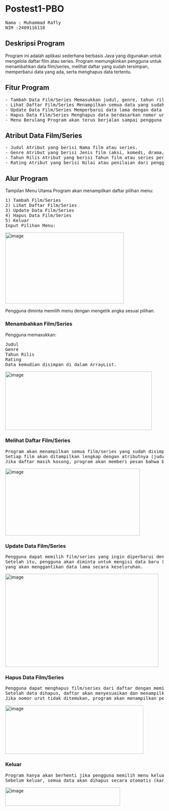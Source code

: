 # Postest1-PBO
<pre>Nama : Muhammad Rafly
NIM :2409116118</pre>

## Deskripsi Program

Program ini adalah aplikasi sederhana berbasis Java yang digunakan untuk mengelola daftar film atau series. Program memungkinkan pengguna untuk menambahkan data film/series, melihat daftar yang sudah tersimpan, memperbarui data yang ada, serta menghapus data tertentu.

## Fitur Program

<pre>- Tambah Data Film/Series Memasukkan judul, genre, tahun rilis, dan rating.
- Lihat Daftar Film/Series Menampilkan semua data yang sudah dimasukkan.
- Update Data Film/Series Memperbarui data lama dengan data baru.
- Hapus Data Film/Series Menghapus data berdasarkan nomor urut.
- Menu Berulang Program akan terus berjalan sampai pengguna memilih keluar.</pre>

## Atribut Data Film/Series

<pre>- Judul Atribut yang berisi Nama film atau series.
- Genre Atribut yang berisi Jenis film (aksi, komedi, drama, horor, dll.).
- Tahun Rilis Atribut yang berisi Tahun film atau series pertama kali dirilis.
- Rating Atribut yang berisi Nilai atau penilaian dari pengguna (misalnya 1–10).</pre>

## Alur Program

Tampilan Menu Utama
Program akan menampilkan daftar pilihan menu:

<pre>1) Tambah Film/Series
2) Lihat Daftar Film/Series
3) Update Data Film/Series
4) Hapus Data Film/Series
5) Keluar
Input Pilihan Menu:</pre>

<img width="377" height="225" alt="image" src="https://github.com/user-attachments/assets/e9c0851b-5504-42a2-85c2-ca8d021a8c69" />


Pengguna diminta memilih menu dengan mengetik angka sesuai pilihan.

### Menambahkan Film/Series
Pengguna memasukkan:

<pre>Judul
Genre
Tahun Rilis
Rating
Data kemudian disimpan di dalam ArrayList.</pre>

<img width="466" height="185" alt="image" src="https://github.com/user-attachments/assets/a6f3ffd1-9b93-4f3f-bcc4-075907206245" />


### Melihat Daftar Film/Series

<pre>Program akan menampilkan semua film/series yang sudah disimpan dalam bentuk daftar dengan nomor urut.
Setiap film akan ditampilkan lengkap dengan atributnya (judul, genre, tahun rilis, dan rating).
Jika daftar masih kosong, program akan memberi pesan bahwa belum ada data yang dimasukkan.</pre>

<img width="428" height="212" alt="image" src="https://github.com/user-attachments/assets/b96c7d1c-fffa-4db8-9066-e8c6d09d4160" />


### Update Data Film/Series

<pre>Pengguna dapat memilih film/series yang ingin diperbarui dengan cara memasukkan nomor urutnya.
Setelah itu, pengguna akan diminta untuk mengisi data baru (judul, genre, tahun rilis, dan rating),
yang akan menggantikan data lama secara keseluruhan.</pre>

<img width="487" height="295" alt="image" src="https://github.com/user-attachments/assets/ad88b924-1570-4764-b143-de82c0b2135c" />


### Hapus Data Film/Series

<pre>Pengguna dapat menghapus film/series dari daftar dengan memilih nomor urutnya.
Setelah data dihapus, daftar akan menyesuaikan dan menampilkan sisa film/series yang ada.
Jika nomor urut tidak ditemukan, program akan menampilkan pesan error sederhana.</pre>

<img width="439" height="154" alt="image" src="https://github.com/user-attachments/assets/104eedd1-f8fd-4cd8-b16f-ae5d74ee26a3" />


### Keluar

<pre>Program hanya akan berhenti jika pengguna memilih menu keluar.
Sebelum keluar, semua data akan dihapus secara otomatis (karena disimpan dalam memori sementara).</pre>

<img width="365" height="58" alt="image" src="https://github.com/user-attachments/assets/6d475adc-348a-47ed-b209-37f303ff5e40" />
